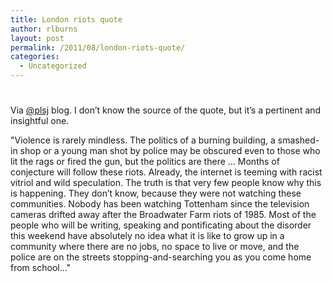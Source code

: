 ```yaml
---
title: London riots quote
author: rlburns
layout: post
permalink: /2011/08/london-riots-quote/
categories:
  - Uncategorized
---
```

# 

Via [@plsj][1] blog. I don’t know the source of the quote, but it’s a pertinent and insightful one. 

 [1]: http://pennyred.blogspot.com/2011/08/panic-on-streets-of-london.html?spref=fb

"Violence is rarely mindless. The politics of a burning building, a smashed-in shop or a young man shot by police may be obscured even to those who lit the rags or fired the gun, but the politics are there ... Months of conjecture will follow these riots. Already, the internet is teeming with racist vitriol and wild speculation. The truth is that very few people know why this is happening. They don’t know, because they were not watching these communities. Nobody has been watching Tottenham since the television cameras drifted away after the Broadwater Farm riots of 1985. Most of the people who will be writing, speaking and pontificating about the disorder this weekend have absolutely no idea what it is like to grow up in a community where there are no jobs, no space to live or move, and the police are on the streets stopping-and-searching you as you come home from school..."